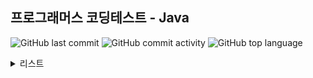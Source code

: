 ## 프로그래머스 코딩테스트 - Java

![GitHub last commit](https://img.shields.io/github/last-commit/hee-ju-kim/programmers_java)
![GitHub commit activity](https://img.shields.io/github/commit-activity/m/hee-ju-kim/programmers_java)
![GitHub top language](https://img.shields.io/github/languages/top/hee-ju-kim/programmers_java?color=yellow&logo=Java)

<details>
  <summary>리스트</summary>

  | level | 제목                                                                                                                                                                                         |날짜|
  | ----- | -------------------------------------------------------------------------------------------------------------------------------------------------------------------------------------------- |--|
  | 0     | [프로세스]([https://github.com/hee-ju-kim/programmers_java/blob/main/20241122/src/read.md](https://github.com/hee-ju-kim/programmers_java/blob/main/20241126/src/read.md))                                                                                       |20241122|
  | 0     | [의상](https://github.com/hee-ju-kim/programmers_java/blob/main/20241122/src/read.md)                                                                                       |20241122|
  | 0     | [기능개발](https://github.com/hee-ju-kim/programmers_java/tree/main/20241120/src/read.md)                                                                                       |20241120|
  | 0     | [같은 숫자는 싫어](https://github.com/hee-ju-kim/programmers_java/tree/main/20241119)                                                                                       |20241119|
  | 0     | [정수 출력](https://github.com/hee-ju-kim/programmers_java/blob/main/20240924/src/PrintInt.java)                                                                                       |20240924|
  | 0     | [0 떼기](https://github.com/hee-ju-kim/programmers_java/blob/main/20240922/src/Remove0.java)                                                                                       |20240922|
  | 0     | [접미사인지 확인하기](https://github.com/hee-ju-kim/programmers_java/blob/main/20240922/src/CheckSuffixes.java)                                                                                       |20240922|
  | 0     | [두 수의 합](https://github.com/hee-ju-kim/programmers_java/blob/main/20240913/src/SumNumber.java)                                                                                       |20240913|
  | 0     | [공백으로 구분하기 1](https://github.com/hee-ju-kim/programmers_java/blob/main/20240913/src/SplitStr.java)                                                                                       |20240913|
  | 0     | [특정 문자열로 끝나는 가장 긴 부분 문자열 찾기](https://github.com/hee-ju-kim/programmers_java/blob/main/20240911/src/StringExample.java)                                                                                                      |20240911|
  | 0     | [ad 제거하기](https://github.com/hee-ju-kim/programmers_java/blob/main/20240911/src/Exam2.java)                                                                                       |20240911|
</details>

